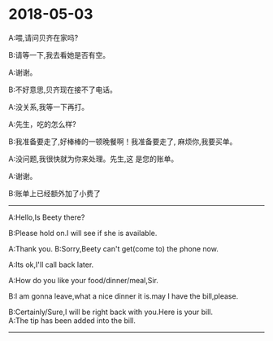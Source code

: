 ﻿2018-05-03
==========
A:喂,请问贝齐在家吗?

B:请等一下,我去看她是否有空。

A:谢谢。

B:不好意思,贝齐现在接不了电话。

A:没关系,我等一下再打。


A:先生，吃的怎么样?

B:我准备要走了,好棒棒的一顿晚餐啊！我准备要走了, 麻烦你,我要买单。

A:没问题,我很快就为你来处理。先生,这
是您的账单。

A:谢谢。

B:账单上已经额外加了小费了
***
A:Hello,Is Beety there?<br>

B:Please hold on.I will see if she is available.
<br>

A:Thank you.
B:Sorry,Beety can't get(come to) the phone now.<br>

A:Its ok,I'll call back later.<br>

A:How do you like your food/dinner/meal,Sir.
<br>

B:I am gonna leave,what a nice dinner it is.may I have the bill,please.<br>

B:Certainly/Sure,I will be right back with you.Here is your bill.<br>
A:The tip has been added into the bill.<br>

***

